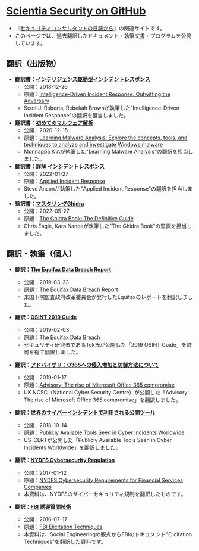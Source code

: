 # [Scientia Security on GitHub](https://scientia-security.github.io/)
* 『[セキュリティコンサルタントの日誌から](https://www.scientia-security.org/)』の関連サイトです。
* このページでは、過去翻訳したドキュメント・執筆文書・プログラムを公開しています。

## 翻訳（出版物）
* **翻訳書：[インテリジェンス駆動型インシデントレスポンス](https://www.oreilly.co.jp/books/9784873118666/)**
  * 公開：2018-12-26
  * 原題：[Intelligence-Driven Incident Response: Outwitting the Adversary](https://www.amazon.co.jp/dp/1491934948)
  * Scott J. Roberts, Rebekah Brownが執筆した"Intelligence-Driven Incident Response"の翻訳を担当しました。
* **翻訳書：[初めてのマルウェア解析](https://www.oreilly.co.jp/books/9784873119298/)**
  * 公開：2020-12-15
  * 原題：[Learning Malware Analysis: Explore the concepts, tools, and techniques to analyze and investigate Windows malware](https://www.amazon.co.jp/dp/B073D49Q6W/)
  * Monnappa K Aが執筆した"Learning Malware Analysis"の翻訳を担当しました。
* **翻訳書：[詳解 インシデントレスポンス](https://www.oreilly.co.jp/books/9784873119298/)**
  * 公開：2022-01-27
  * 原題：[Applied Incident Response](https://www.amazon.co.jp/dp/1119560268)
  * Steve Ansonが執筆した"Applied Incident Response"の翻訳を担当しました。
* **監訳書：[マスタリングGhidra](https://www.oreilly.co.jp/books/9784873119922/)**
  * 公開：2022-05-27
  * 原題：[The Ghidra Book: The Definitive Guide](https://www.amazon.co.jp/dp/1718501021)
  * Chris Eagle, Kara Nanceが執筆した"The Ghidra Book"の監訳を担当しました。


## 翻訳・執筆（個人）
* **翻訳：[The Equifax Data Breach Report](https://scientia-security.github.io/translation/2018-Equifax-Report)**
  * 公開：2019-03-23
  * 原題：[The Equifax Data Breach Report](https://republicans-oversight.house.gov/wp-content/uploads/2018/12/Equifax-Report.pdf)
  * 米国下院監査政府改革委員会が発行したEquifaxのレポートを翻訳しました。
  
* **翻訳：[OSINT 2019 Guide](https://scientia-security.github.io/translation/2019-OSINT-Guide)**
  * 公開：2019-02-03
  * 原題：[The Equifax Data Breach](https://www.randhome.io/blog/2019/01/05/2019-osint-guide/)
  * セキュリティ研究者であるTek氏が公開した「2019 OSINT Guide」を許可を得て翻訳しました。

* **翻訳：[アドバイザリ：O365への侵入増加と防御方法について](https://scientia-security.github.io/translation/NCSC-O365-Mitigation)**
  * 公開：2019-01-17
  * 原題：[Advisory: The rise of Microsoft Office 365 compromise](https://www.ncsc.gov.uk/alerts/rise-microsoft-office-365-compromise)
  * UK NCSC（National Cyber Security Centre）が公開した「Advisory: The rise of Microsoft Office 365 compromise」を翻訳しました。

* **翻訳：[世界のサイバーインシデントで利用される公開ツール](https://scientia-security.github.io/translation/US-CERT-ALERT-AA18-284A)**
  * 公開：2018-10-14
  * 原題：[Publicly Available Tools Seen in Cyber Incidents Worldwide](https://www.us-cert.gov/ncas/alerts/AA18-284A)
  * US-CERTが公開した「Publicly Available Tools Seen in Cyber Incidents Worldwide」を翻訳しました。

* **翻訳：[NYDFS Cybersecurity Regulation](https://scientia-security.github.io/translation/NYDFS-Regulation)**
  * 公開：2017-01-12
  * 原題：[NYDFS Cybersecurity Requirements for Financial Services Companies](https://www.dfs.ny.gov/legal/regulations/adoptions/dfsrf500txt.pdf)
  * 本資料は、NYDFSのサイバーセキュリティ規制を翻訳したものです。
  
* **翻訳：[FBI 誘導質問技術](https://scientia-security.github.io/translation/FBI-Elicitation-Techniques)**
  * 公開：2016-07-17
  * 原題：[FBI Elicitation Techniques](https://www.fbi.gov/file-repository/elicitation-brochure.pdf/view)
  * 本資料は、Social Engineeringの観点からFBIのドキュメント"Elicitation Techniques"を翻訳した資料です。
